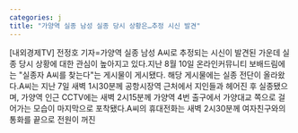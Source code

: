 ```yaml
---
categories: j
title: "가양역 실종 남성 실종 당시 상황은…추정 시신 발견"
---
```

[내외경제TV] 전정호 기자=가양역 실종 남성 A씨로 추정되는 시신이 발견된 가운데 실종 당시 상황에 대한 관심이 높아지고 있다.지난 8월 10일 온라인커뮤니티 보배드림에는 "실종자 A씨를 찾는다"는 게시물이 게시됐다. 해당 게시물에는 실종 전단이 올라왔다.A씨는 지난 7일 새벽 1시30분께 공항시장역 근처에서 지인들과 헤어진 후 실종됐으며, 가양역 인근 CCTV에는 새벽 2시15분께 가양역 4번 출구에서 가양대교 쪽으로 걸어가는 모습이 마지막으로 포착됐다.A씨의 휴대전화는 새벽 2시30분께 여자친구와의 통화를 끝으로 전원이 꺼진